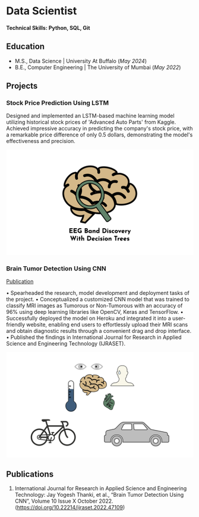 # Data Scientist

#### Technical Skills: Python, SQL, Git

## Education							       		
- M.S., Data Science	| University At Buffalo  (_May 2024_)	 			        		
- B.E., Computer Engineering | The University of Mumbai (_May 2022_)

## Projects
### Stock Price Prediction Using LSTM

Designed and implemented an LSTM-based machine learning model utilizing historical stock prices of 'Advanced Auto Parts' from Kaggle.
Achieved impressive accuracy in predicting the company's stock price, with a remarkable price difference of only 0.5 dollars, demonstrating the model's effectiveness and precision.

![EEG Band Discovery](/assets/img/eeg_band_discovery.jpeg)

### Brain Tumor Detection Using CNN
[Publication](https://doi.org/10.22214/ijraset.2022.47109)

•	Spearheaded the research, model development and deployment tasks of the project.
•	Conceptualized a customized CNN model that was trained to classify MRI images as Tumorous or Non-Tumorous with an accuracy of 96% using deep learning libraries like OpenCV, Keras and TensorFlow.
•	Successfully deployed the model on Heroku and integrated it into a user-friendly website, enabling end users to effortlessly upload their MRI scans and obtain diagnostic results through a convenient drag and drop interface.
•	Published the findings in International Journal for Research in Applied Science and Engineering Technology (IJRASET).

![Bike Study](/assets/img/bike_study.jpeg)


## Publications
1. International Journal for Research in Applied Science and Engineering Technology: Jay Yogesh Thanki, et al., “Brain Tumor Detection Using CNN”, Volume 10 Issue X October 2022.
 (https://doi.org/10.22214/ijraset.2022.47109)

